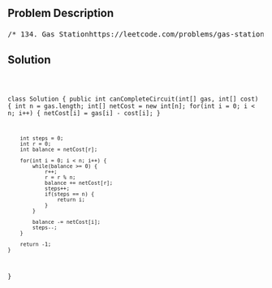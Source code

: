 <!--
<style>
  body { font-family: Arial, sans-serif; }
  .container { max-width: 700px; margin: 0 auto; padding: 10px; }
  .comment-block { background-color: #f9f9f9; padding: 10px; border-left: 5px solid #ccc; overflow-wrap: break-word; white-space: pre-wrap; }
  .code-block { background-color: #f4f4f4; padding: 10px; border: 1px solid #ddd; overflow-wrap: break-word; white-space: pre-wrap; }
</style>
-->

<div class='container'>
<h2>Problem Description</h2>
<div class='comment-block'>
<pre>
/* 134. Gas Stationhttps://leetcode.com/problems/gas-station/description/There are n gas stations along a circular route, where the amount of gas at the ith station is gas[i].You have a car with an unlimited gas tank and it costs cost[i] of gasto travel from the ith station to its next (i + 1)th station. Youbegin the journey with an empty tank at one of the gas stations.Given two integer arrays gas and cost, return the starting gas station'sindex if you can travel around the circuit once in the clockwise direction, otherwise return -1. If there exists a solution, it is guaranteed to beuniqueExample 1:Input: gas = [1,2,3,4,5], cost = [3,4,5,1,2]Output: 3Explanation:Start at station 3 (index 3) and fill up with 4 unit of gas. Your tank = 0+ 4 = 4Travel to station 4. Your tank = 4 - 1 + 5 = 8Travel to station 0. Your tank = 8 - 2 + 1 = 7Travel to station 1. Your tank = 7 - 3 + 2 = 6Travel to station 2. Your tank = 6 - 4 + 3 = 5Travel to station 3. The cost is 5. Your gas is just enough to travel backto station 3.Therefore, return 3 as the starting index.Example 2:Input: gas = [2,3,4], cost = [3,4,3]Output: -1Explanation:You can't start at station 0 or 1, as there is not enough gas to travel tothe next station.Let's start at station 2 and fill up with 4 unit of gas. Your tank = 0 + 4= 4Travel to station 0. Your tank = 4 - 3 + 2 = 3Travel to station 1. Your tank = 3 - 3 + 3 = 3You cannot travel back to station 2, as it requires 4 unit of gas but youonly have 3.Therefore, you can't travel around the circuit once no matter where youstart.Constraints:n == gas.length == cost.length1 <= n <= 1050 <= gas[i], cost[i] <= 104*/        /* 窗口类指针移动模板        int j = 0;        for(int i = 0; i < nums.length; i++) {            while(j < nums.length) {                if(满足条件) {                    j++;                    更行j状态                }else{                    break;                }            }            更新i状态        }*/</pre>
</div>

<h2>Solution</h2>
<div class='code-block'>
<pre><code class='language-java'>


class Solution {
    public int canCompleteCircuit(int[] gas, int[] cost) {
        int n = gas.length;
        int[] netCost = new int[n];
        for(int i = 0; i < n; i++) {
            netCost[i] = gas[i] - cost[i];
        }

        int steps = 0;
        int r = 0;
        int balance = netCost[r];

        for(int i = 0; i < n; i++) {
            while(balance >= 0) {
                r++;
                r = r % n;
                balance += netCost[r];
                steps++;
                if(steps == n) {
                    return i;
                }
            }

            balance -= netCost[i];
            steps--;
        }

        return -1;
    }
}</code></pre>
</div>
</div>
